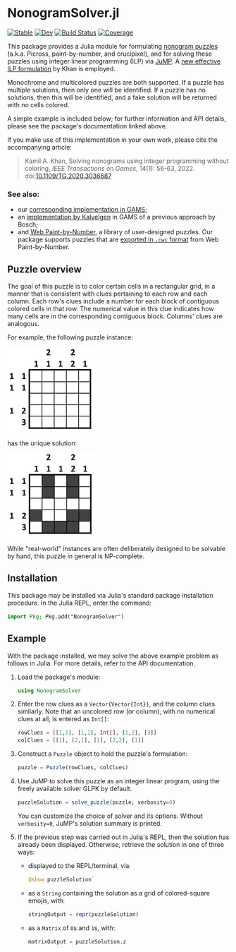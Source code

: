 # NonogramSolver.jl

[![Stable](https://img.shields.io/badge/docs-stable-blue.svg)](https://kamilkhanlab.github.io/NonogramSolver.jl/stable/)
[![Dev](https://img.shields.io/badge/docs-dev-blue.svg)](https://kamilkhanlab.github.io/NonogramSolver.jl/dev/)
[![Build
Status](https://github.com/kamilkhanlab/NonogramSolver.jl/actions/workflows/CI.yml/badge.svg?branch=main)](https://github.com/kamilkhanlab/NonogramSolver.jl/actions/workflows/CI.yml?query=branch%3Amain)
[![Coverage](https://codecov.io/gh/kamilkhanlab/NonogramSolver.jl/branch/main/graph/badge.svg)](https://codecov.io/gh/kamilkhanlab/NonogramSolver.jl)

This package provides a Julia module for formulating [nonogram
puzzles](https://en.wikipedia.org/wiki/Nonogram) (a.k.a. Picross,
paint-by-number, and crucipixel), and for solving these puzzles using
integer linear programming (ILP) via
[JuMP](https://jump.dev/JuMP.jl/stable/). A [new effective ILP
formulation](https://doi.org/10.1109/TG.2020.3036687) by Khan is
employed. 

Monochrome and multicolored puzzles are both supported. If a
puzzle has multiple solutions, then only one will be identified. If a
puzzle has no solutions, then this will be identified, and a fake solution will be returned with no cells colored.

A simple example is included below; for further information and API details, please see the package's documentation linked above.

If you make use of this implementation in your own work, please cite
the accompanying article:

> Kamil A. Khan, Solving nonograms using integer programming without
> coloring, *IEEE Transactions on Games*, 14(1): 56-63, 2022.
> doi:[10.1109/TG.2020.3036687](https://doi.org/10.1109/TG.2020.3036687)

### See also:

- our [corresponding implementation in GAMS](https://github.com/kamilkhanlab/nonogram-ilp);
- an [implementation by
  Kalvelgen](http://www.amsterdamoptimization.com/benchmarkmodels.html)
  in GAMS of a previous approach by Bosch;
- and [Web Paint-by-Number](https://webpbn.com), a library of user-designed
  puzzles. Our package supports puzzles that are [exported in `.cwc` format](https://webpbn.com/export.cgi) from Web Paint-by-Number.

## Puzzle overview

The goal of this puzzle is to color certain cells in a rectangular grid,
in a manner that is consistent with clues pertaining to each row and each column. Each
row's clues include a number for each block of contiguous colored
cells in that row. The numerical value in this clue indicates how many cells
are in the corresponding contiguous block. Columns' clues are analogous.

For example, the following puzzle instance:

![Puzzle prompt](docs/src/examplePrompt.jpg)

has the unique solution:

![Puzzle solution](docs/src/exampleSolution.jpg)

While "real-world" instances are often deliberately designed to be
solvable by hand, this puzzle in general is NP-complete.

## Installation

This package may be installed via Julia's standard package
installation procedure. In the Julia REPL, enter the command:

```julia
import Pkg; Pkg.add("NonogramSolver")
```

## Example

With the package installed, we may solve the above example problem as
follows in Julia. For more details, refer to the API documentation.

1. Load the package's module:

   ```julia
   using NonogramSolver
   ```

2. Enter the row clues as a `Vector{Vector{Int}}`, and the column
   clues similarly. Note that an uncolored row (or column), with no
   numerical clues at all, is entered as `Int[]`:
   
   ```julia
   rowClues = [[1,1], [1,1], Int[], [1,2], [3]]
   colClues = [[1], [2,1], [1], [2,2], [1]]
   ```

3. Construct a `Puzzle` object to hold the puzzle's formulation:

	```julia
	puzzle = Puzzle(rowClues, colClues)
	```

4. Use JuMP to solve this puzzle as an integer linear program, using
   the freely available solver GLPK by default.
   
   ```julia
   puzzleSolution = solve_puzzle(puzzle; verbosity=0)
   ```
   
   You can customize the
   choice of solver and its options. Without `verbosity=0`, JuMP's
   solution summary is printed.

5. If the previous step was carried out in Julia's REPL, then the
   solution has already been displayed. Otherwise, retrieve the
   solution in one of three ways:
   
   - displayed to the REPL/terminal, via: 

	 ```julia
	 @show puzzleSolution`
	 ```
		
   - as a `String` containing the solution as a grid of colored-square
     emojis, with:
	 
	 ```julia
	 stringOutput = repr(puzzleSolution)
	 ```
 
   - as a `Matrix` of `0`s and `1`s, with:
   
     ```julia
	 matrixOutput = puzzleSolution.z
	 ```
